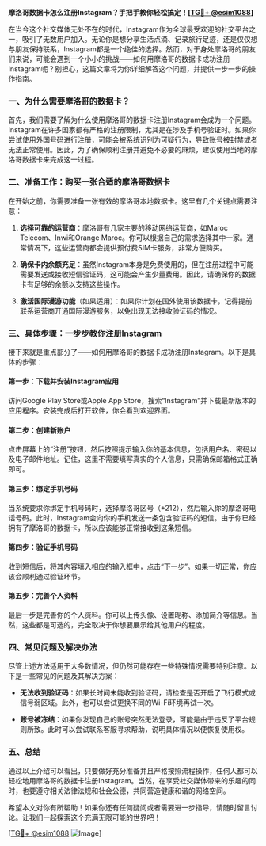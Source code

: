 **摩洛哥数据卡怎么注册Instagram？手把手教你轻松搞定！[[TG💪+ @esim1088](https://t.me/s/esim1088)]**

在当今这个社交媒体无处不在的时代，Instagram作为全球最受欢迎的社交平台之一，吸引了无数用户加入。无论你是想分享生活点滴、记录旅行足迹，还是仅仅想与朋友保持联系，Instagram都是一个绝佳的选择。然而，对于身处摩洛哥的朋友们来说，可能会遇到一个小小的挑战——如何用摩洛哥的数据卡成功注册Instagram呢？别担心，这篇文章将为你详细解答这个问题，并提供一步一步的操作指南。

### 一、为什么需要摩洛哥的数据卡？

首先，我们需要了解为什么使用摩洛哥的数据卡注册Instagram会成为一个问题。Instagram在许多国家都有严格的注册限制，尤其是在涉及手机号验证时。如果你尝试使用外国号码进行注册，可能会被系统识别为可疑行为，导致账号被封禁或者无法正常使用。因此，为了确保顺利注册并避免不必要的麻烦，建议使用当地的摩洛哥数据卡来完成这一过程。

### 二、准备工作：购买一张合适的摩洛哥数据卡

在开始之前，你需要准备一张有效的摩洛哥本地数据卡。这里有几个关键点需要注意：

1. **选择可靠的运营商**：摩洛哥有几家主要的移动网络运营商，如Maroc Telecom、Inwi和Orange Maroc。你可以根据自己的需求选择其中一家。通常情况下，这些运营商都会提供预付费SIM卡服务，非常方便购买。
   
2. **确保卡内余额充足**：虽然Instagram本身是免费使用的，但在注册过程中可能需要发送或接收短信验证码，这可能会产生少量费用。因此，请确保你的数据卡有足够的余额以支持这些操作。

3. **激活国际漫游功能**（如果适用）：如果你计划在国外使用该数据卡，记得提前联系运营商开通国际漫游服务，以免出现无法接收验证码的情况。

### 三、具体步骤：一步步教你注册Instagram

接下来就是重点部分了——如何用摩洛哥的数据卡成功注册Instagram。以下是具体的步骤：

#### 第一步：下载并安装Instagram应用

访问Google Play Store或Apple App Store，搜索“Instagram”并下载最新版本的应用程序。安装完成后打开软件，你会看到欢迎界面。

#### 第二步：创建新账户

点击屏幕上的“注册”按钮，然后按照提示输入你的基本信息，包括用户名、密码以及电子邮件地址。记住，这里不需要填写真实的个人信息，只需确保邮箱格式正确即可。

#### 第三步：绑定手机号码

当系统要求你绑定手机号码时，选择摩洛哥区号（+212），然后输入你的摩洛哥电话号码。此时，Instagram会向你的手机发送一条包含验证码的短信。由于你已经拥有了摩洛哥的数据卡，所以应该能够正常接收到这条短信。

#### 第四步：验证手机号码

收到短信后，将其内容填入相应的输入框中，点击“下一步”。如果一切正常，你应该会顺利通过验证环节。

#### 第五步：完善个人资料

最后一步是完善你的个人资料。你可以上传头像、设置昵称、添加简介等信息。当然，这些都是可选的，完全取决于你想要展示给其他用户的程度。

### 四、常见问题及解决办法

尽管上述方法适用于大多数情况，但仍然可能存在一些特殊情况需要特别注意。以下是一些常见的问题及其解决方案：

- **无法收到验证码**：如果长时间未能收到验证码，请检查是否开启了飞行模式或信号弱区域。此外，也可以尝试更换不同的Wi-Fi环境再试一次。
  
- **账号被冻结**：如果你发现自己的账号突然无法登录，可能是由于违反了平台规则所致。此时可以尝试联系客服寻求帮助，说明具体情况以便恢复使用权。

### 五、总结

通过以上介绍可以看出，只要做好充分准备并且严格按照流程操作，任何人都可以轻松地用摩洛哥的数据卡注册Instagram。当然，在享受社交媒体带来的乐趣的同时，也要遵守相关法律法规和社会公德，共同营造健康和谐的网络空间。

希望本文对你有所帮助！如果你还有任何疑问或者需要进一步指导，请随时留言讨论。让我们一起探索这个充满无限可能的世界吧！

[[TG💪+ @esim1088](https://t.me/s/esim1088) ![Image](https://i.postimg.cc/4NQfJmqS/Snipaste-2025-05-13-00-14-12.png)]